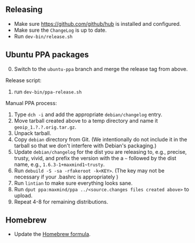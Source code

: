## Releasing

* Make sure https://github.com/github/hub is installed and configured.
* Make sure the `ChangeLog` is up to date.
* Run `dev-bin/release.sh`

## Ubuntu PPA packages

0. Switch to the `ubuntu-ppa` branch and merge the release tag from above.

Release script:

1. run `dev-bin/ppa-release.sh`

Manual PPA process:

1. Type `dch -i` and add the appropriate `debian/changelog` entry.
2. Move tarball created above to a temp directory and
   name it `geoip_1.?.?.orig.tar.gz`.
3. Unpack tarball.
4. Copy `debian` directory from Git. (We intentionally do not include it in
   the tarball so that we don't interfere with Debian's packaging.)
5. Update `debian/changelog` for the dist you are releasing to, e.g.,
   precise, trusty, vivid, and prefix the version with the a `~` followed
   by the dist name, e.g., `1.6.3-1+maxmind1~trusty`.
6. Run `debuild -S -sa -rfakeroot -k<KEY>`. (The key may not be necessary
   if your .bashrc is appropriately )
7. Run `lintian` to make sure everything looks sane.
8. Run `dput ppa:maxmind/ppa ../<source.changes files created above>` to
   upload.
9. Repeat 4-8 for remaining distributions.

## Homebrew

* Update the [Homebrew formula](https://github.com/Homebrew/homebrew-core/blob/master/Formula/geoip.rb).
